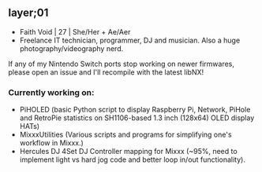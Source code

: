 ## layer;01
- Faith Void | 27 | She/Her + Ae/Aer
- Freelance IT technician, programmer, DJ and musician. Also a huge photography/videography nerd.

If any of my Nintendo Switch ports stop working on newer firmwares, please open an issue and I'll recompile with the latest libNX!

### Currently working on:
- PiHOLED (basic Python script to display Raspberry Pi, Network, PiHole and RetroPie statistics on SH1106-based 1.3 inch (128x64) OLED display HATs)
- MixxxUtilities (Various scripts and programs for simplifying one's workflow in Mixxx.)
- Hercules DJ 4Set DJ Controller mapping for Mixxx (~95%, need to implement light vs hard jog code and better loop in/out functionality).

<!--
**faithvoid/faithvoid** is a ✨ _special_ ✨ repository because its `README.md` (this file) appears on your GitHub profile.

Here are some ideas to get you started:

- 🔭 I’m currently working on ...
- 🌱 I’m currently learning ...
- 👯 I’m looking to collaborate on ...
- 🤔 I’m looking for help with ...
- 💬 Ask me about ...
- 📫 How to reach me: ...
- 😄 Pronouns: ...
- ⚡ Fun fact: ...
-->
